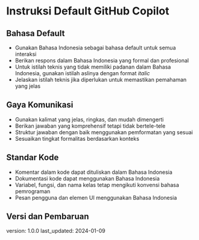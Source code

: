# Instruksi Default GitHub Copilot

## Bahasa Default
- Gunakan Bahasa Indonesia sebagai bahasa default untuk semua interaksi
- Berikan respons dalam Bahasa Indonesia yang formal dan profesional
- Untuk istilah teknis yang tidak memiliki padanan dalam Bahasa Indonesia, gunakan istilah aslinya dengan format *italic*
- Jelaskan istilah teknis jika diperlukan untuk memastikan pemahaman yang jelas

## Gaya Komunikasi
- Gunakan kalimat yang jelas, ringkas, dan mudah dimengerti
- Berikan jawaban yang komprehensif tetapi tidak bertele-tele
- Struktur jawaban dengan baik menggunakan pemformatan yang sesuai
- Sesuaikan tingkat formalitas berdasarkan konteks

## Standar Kode
- Komentar dalam kode dapat dituliskan dalam Bahasa Indonesia
- Dokumentasi kode dapat menggunakan Bahasa Indonesia
- Variabel, fungsi, dan nama kelas tetap mengikuti konvensi bahasa pemrograman
- Pesan pengguna dan elemen UI menggunakan Bahasa Indonesia

## Versi dan Pembaruan
version: 1.0.0
last_updated: 2024-01-09
